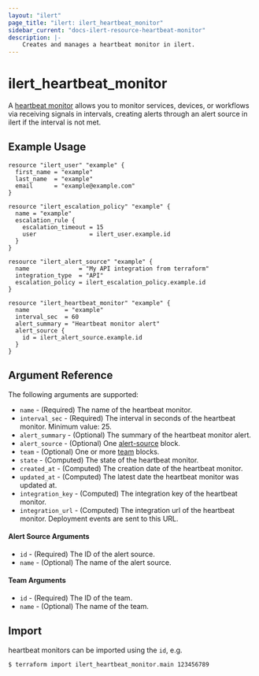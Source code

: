 ```yaml
---
layout: "ilert"
page_title: "ilert: ilert_heartbeat_monitor"
sidebar_current: "docs-ilert-resource-heartbeat-monitor"
description: |-
    Creates and manages a heartbeat monitor in ilert.
---
```


# ilert_heartbeat_monitor

A [heartbeat monitor](https://api.ilert.com/api-docs/#tag/heartbeat-monitors) allows you to monitor services, devices, or workflows via receiving signals in intervals, creating alerts through an alert source in ilert if the interval is not met.

## Example Usage

```hcl
resource "ilert_user" "example" {
  first_name = "example"
  last_name  = "example"
  email      = "example@example.com"
}

resource "ilert_escalation_policy" "example" {
  name = "example"
  escalation_rule {
    escalation_timeout = 15
    user               = ilert_user.example.id
  }
}

resource "ilert_alert_source" "example" {
  name              = "My API integration from terraform"
  integration_type  = "API"
  escalation_policy = ilert_escalation_policy.example.id
}

resource "ilert_heartbeat_monitor" "example" {
  name          = "example"
  interval_sec  = 60
  alert_summary = "Heartbeat monitor alert"
  alert_source {
    id = ilert_alert_source.example.id
  }
}
```

## Argument Reference

The following arguments are supported:

- `name` - (Required) The name of the heartbeat monitor.
- `interval_sec` - (Required) The interval in seconds of the heartbeat monitor. Minimum value: 25.
- `alert_summary` - (Optional) The summary of the heartbeat monitor alert.
- `alert_source` - (Optional) One [alert-source](#alert-source-arguments) block.
- `team` - (Optional) One or more [team](#team-arguments) blocks.
- `state` - (Computed) The state of the heartbeat monitor.
- `created_at` - (Computed) The creation date of the heartbeat monitor.
- `updated_at` - (Computed) The latest date the heartbeat monitor was updated at.
- `integration_key` - (Computed) The integration key of the heartbeat monitor.
- `integration_url` - (Computed) The integration url of the heartbeat monitor. Deployment events are sent to this URL.

#### Alert Source Arguments

- `id` - (Required) The ID of the alert source.
- `name` - (Optional) The name of the alert source.

#### Team Arguments

- `id` - (Required) The ID of the team.
- `name` - (Optional) The name of the team.

## Import

heartbeat monitors can be imported using the `id`, e.g.

```sh
$ terraform import ilert_heartbeat_monitor.main 123456789
```

